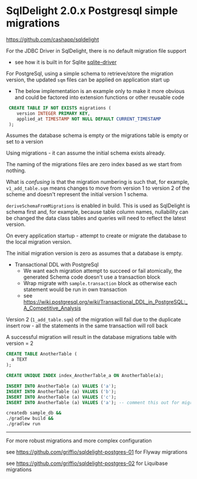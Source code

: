 # SqlDelight 2.0.x Postgresql simple migrations

https://github.com/cashapp/sqldelight

For the JDBC Driver in SqlDelight, there is no default migration file support 
 - see how it is built in for Sqlite [sqlite-driver](https://github.com/cashapp/sqldelight/blob/bd3cd6b2ca4c145a44686e85cfb4ed94e3513995/drivers/sqlite-driver/src/main/kotlin/app/cash/sqldelight/driver/jdbc/sqlite/JdbcSqliteSchema.kt#L20-L42)

For PostgreSql, using a simple schema to retrieve/store the migration version, the updated `sqm` files can be applied on application start up
- The below implementation is an example only to make it more obvious and could be factored into extension functions or other reusable code

```sql
 CREATE TABLE IF NOT EXISTS migrations (
    version INTEGER PRIMARY KEY,
    applied_at TIMESTAMP NOT NULL DEFAULT CURRENT_TIMESTAMP
 );
```

Assumes the database schema is empty or the migrations table is empty or set to a version

Using migrations - it can assume the initial schema exists already.

The naming of the migrations files are zero index based as we start from nothing.

What is _confusing_ is that the migration numbering is such that, for example, `v1_add_table.sqm` means changes 
to move from version 1 to version 2 of the scheme and doesn't represent the initial version 1 schema.

`deriveSchemaFromMigrations` is enabled in build. This is used as SqlDelight is schema first and, for example,
because table column names, nullability can be changed the data class tables and queries will need to reflect the latest
version.

On every application startup - attempt to create or migrate the database to the local migration version.

The initial migration version is zero as assumes that a database is empty.

* Transactional DDL with PostgreSql
  - We want each migration attempt to succeed or fail atomically, the generated Schema code doesn't use a transaction block
  - Wrap migrate with `sample.transaction` block as otherwise each statement would be run in own transaction
  - see https://wiki.postgresql.org/wiki/Transactional_DDL_in_PostgreSQL:_A_Competitive_Analysis

Version 2 (`1_add_table.sqm`) of the migration will fail due to the duplicate insert row - all the statements in the same transaction will roll back

A successful migration will result in the database migrations table with version = 2

```sql
CREATE TABLE AnotherTable (
  a TEXT
);

CREATE UNIQUE INDEX index_AnotherTable_a ON AnotherTable(a);

INSERT INTO AnotherTable (a) VALUES ('a');
INSERT INTO AnotherTable (a) VALUES ('b');
INSERT INTO AnotherTable (a) VALUES ('c');
INSERT INTO AnotherTable (a) VALUES ('a'); -- comment this out for migration to succeed
```

```bash
createdb sample_db &&
./gradlew build &&
./gradlew run
```

---

For more robust migrations and more complex configuration

see https://github.com/griffio/sqldelight-postgres-01 for Flyway migrations

see https://github.com/griffio/sqldelight-postgres-02 for Liquibase migrations
